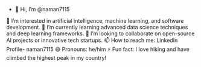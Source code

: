 - 👋 Hi, I’m @naman7115

👀 I’m interested in artificial intelligence, machine learning, and software development.
🌱 I’m currently learning advanced data science techniques and deep learning frameworks.
💞️ I’m looking to collaborate on open-source AI projects or innovative tech startups.
📫 How to reach me: LinkedIn Profile- naman7115
😄 Pronouns: he/him
⚡ Fun fact: I love hiking and have climbed the highest peak in my country!

<!---
naman7115/naman7115 is a ✨ special ✨ repository because its `README.md` (this file) appears on your GitHub profile.
You can click the Preview link to take a look at your changes.
--->
